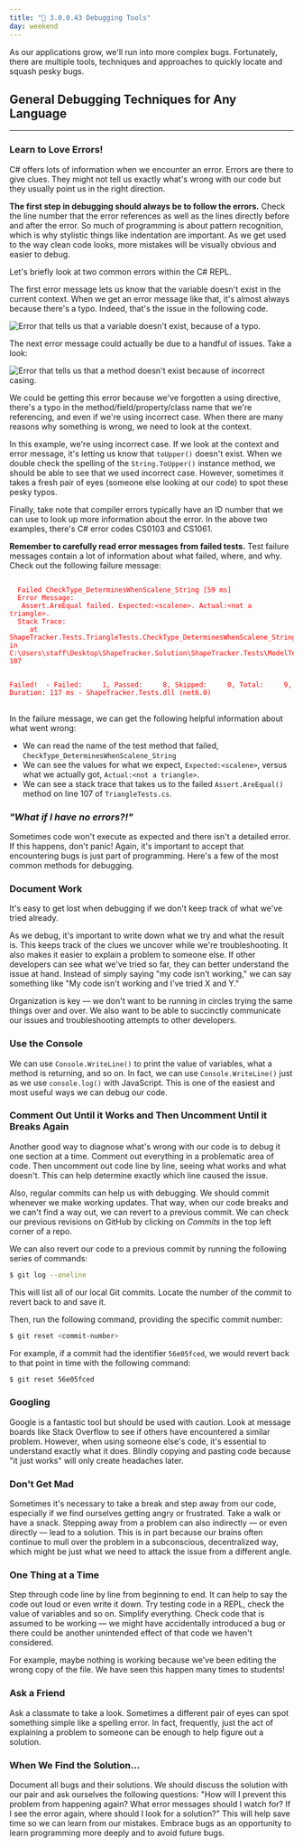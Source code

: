 ```yaml
---
title: "📓 3.0.0.43 Debugging Tools"
day: weekend
---
```


As our applications grow, we'll run into more complex bugs. Fortunately, there are multiple tools, techniques and approaches to quickly locate and squash pesky bugs.

## General Debugging Techniques for Any Language
---

### Learn to Love Errors!

C# offers lots of information when we encounter an error. Errors are there to give clues. They might not tell us exactly what's wrong with our code but they usually point us in the right direction.

**The first step in debugging should always be to follow the errors.** Check the line number that the error references as well as the lines directly before and after the error. So much of programming is about pattern recognition, which is why stylistic things like indentation are important. As we get used to the way clean code looks, more mistakes will be visually obvious and easier to debug.

Let's briefly look at two common errors within the C# REPL.

The first error message lets us know that the variable doesn't exist in the current context. When we get an error message like that, it's almost always because there's a typo. Indeed, that's the issue in the following code.

![Error that tells us that a variable doesn't exist, because of a typo.](https://learnhowtoprogram.s3.us-west-2.amazonaws.com/c%23/prework/error-variable-doesnt-exist-due-to-typo.png)

The next error message could actually be due to a handful of issues. Take a look:

![Error that tells us that a method doesn't exist because of incorrect casing.](https://learnhowtoprogram.s3.us-west-2.amazonaws.com/c%23/prework/error-method-doesnt-exist-due-to-casing.png)

We could be getting this error because we've forgotten a using directive, there's a typo in the method/field/property/class name that we're referencing, and even if we're using incorrect case. When there are many reasons why something is wrong, we need to look at the context. 

In this example, we're using incorrect case. If we look at the context and error message, it's letting us know that `toUpper()` doesn't exist. When we double check the spelling of the `String.ToUpper()` instance method, we should be able to see that we used incorrect case. However, sometimes it takes a fresh pair of eyes (someone else looking at our code) to spot these pesky typos.

Finally, take note that compiler errors typically have an ID number that we can use to look up more information about the error. In the above two examples, there's C# error codes CS0103 and CS1061.

**Remember to carefully read error messages from failed tests.** Test failure messages contain a lot of information about what failed, where, and why. Check out the following failure message:

<pre>
<code style="color:red">
  Failed CheckType_DeterminesWhenScalene_String [59 ms]
  Error Message:
   Assert.AreEqual failed. Expected:&lt;scalene&gt;. Actual:&lt;not a triangle&gt;.
  Stack Trace:
     at ShapeTracker.Tests.TriangleTests.CheckType_DeterminesWhenScalene_String() in C:\Users\staff\Desktop\ShapeTracker.Solution\ShapeTracker.Tests\ModelTests\TriangleTests.cs:line 107


Failed!  - Failed:     1, Passed:     8, Skipped:     0, Total:     9, Duration: 117 ms - ShapeTracker.Tests.dll (net6.0)
</code>
</pre>

In the failure message, we can get the following helpful information about what went wrong:

* We can read the name of the test method that failed, `CheckType_DeterminesWhenScalene_String`
* We can see the values for what we expect, `Expected:<scalene>`, versus what we actually got, `Actual:<not a triangle>`.
* We can see a stack trace that takes us to the failed `Assert.AreEqual()` method on line 107 of `TriangleTests.cs`.

### _"What if I have no errors?!"_

Sometimes code won't execute as expected and there isn't a detailed error. If this happens, don't panic! Again, it's important to accept that encountering bugs is just part of programming. Here's a few of the most common methods for debugging.

### Document Work

It's easy to get lost when debugging if we don't keep track of what we've tried already.

As we debug, it's important to write down what we try and what the result is. This keeps track of the clues we uncover while we're troubleshooting. It also makes it easier to explain a problem to someone else. If other developers can see what we've tried so far, they can better understand the issue at hand. Instead of simply saying "my code isn't working," we can say something like  "My code isn't working and I've tried X and Y."

Organization is key — we don't want to be running in circles trying the same things over and over. We also want to be able to succinctly communicate our issues and troubleshooting attempts to other developers.

### Use the Console
We can use `Console.WriteLine()` to print the value of variables, what a method is returning, and so on. In fact, we can use `Console.WriteLine()` just as we use `console.log()` with JavaScript. This is one of the easiest and most useful ways we can debug our code.

### Comment Out Until it Works and Then Uncomment Until it Breaks Again

Another good way to diagnose what's wrong with our code is to debug it one section at a time. Comment out everything in a problematic area of code. Then uncomment out code line by line, seeing what works and what doesn't. This can help determine exactly which line caused the issue.

Also, regular commits can help us with debugging. We should commit whenever we make working updates. That way, when our code breaks and we can't find a way out, we can revert to a previous commit. We can check our previous revisions on GitHub by clicking on _Commits_ in the top left corner of a repo.

We can also revert our code to a previous commit by running the following series of commands:

```bash
$ git log --oneline
```

This will list all of our local Git commits. Locate the number of the commit to revert back to and save it.

Then, run the following command, providing the specific commit number:

```bash
$ git reset <commit-number>
```

For example, if a commit had the identifier `56e05fced`, we would revert back to that point in time with the following command:

```bash
$ git reset 56e05fced
```

### Googling

Google is a fantastic tool but should be used with caution. Look at message boards like Stack Overflow to see if others have encountered a similar problem. However, when using someone else's code, it's essential to understand exactly what it does. Blindly copying and pasting code because "it just works" will only create headaches later.

### Don't Get Mad

Sometimes it's necessary to take a break and step away from our code, especially if we find ourselves getting angry or frustrated. Take a walk or have a snack. Stepping away from a problem can also indirectly — or even directly — lead to a solution. This is in part because our brains often continue to mull over the problem in a subconscious, decentralized way, which might be just what we need to attack the issue from a different angle.

### One Thing at a Time

Step through code line by line from beginning to end. It can help to say the code out loud or even write it down. Try testing code in a REPL, check the value of variables and so on. Simplify everything. Check code that is assumed to be working — we might have accidentally introduced a bug or there could be another unintended effect of that code we haven't considered.

For example, maybe nothing is working because we've been editing the wrong copy of the file. We have seen this happen many times to students!

### Ask a Friend

Ask a classmate to take a look. Sometimes a different pair of eyes can spot something simple like a spelling error. In fact, frequently, just the act of explaining a problem to someone can be enough to help figure out a solution.

### When We Find the Solution...

Document all bugs and their solutions. We should discuss the solution with our pair and ask ourselves the following questions: "How will I prevent this problem from happening again? What error messages should I watch for? If I see the error again, where should I look for a solution?" This will help save time so we can learn from our mistakes. Embrace bugs as an opportunity to learn programming more deeply and to avoid future bugs.
